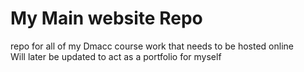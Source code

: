 # My Main website Repo
repo for all of my Dmacc course work that needs to be hosted online  
Will later be updated to act as a portfolio for myself
